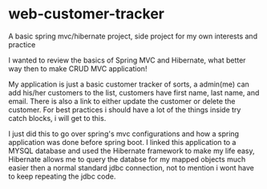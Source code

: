 # web-customer-tracker
A basic spring mvc/hibernate project, side project for my own interests and practice

I wanted to review the basics of Spring MVC and Hibernate, what better way then to make CRUD MVC application!

My application is just a basic customer tracker of sorts, a admin(me) can add his/her customers to the list, customers have first name, last name, and email. There is also a link to either update the customer or delete the customer. For best practices i should have a lot of the things inside try catch blocks, i will get to this.

I just did this to go over spring's mvc configurations and how a spring application was done before spring boot. I linked this application to a MYSQL database and used the Hibernate framework to make my life easy, Hibernate allows me to query the databse for my mapped objects much easier then a normal standard jdbc connection, not to mention i wont have to keep repeating the jdbc code.
